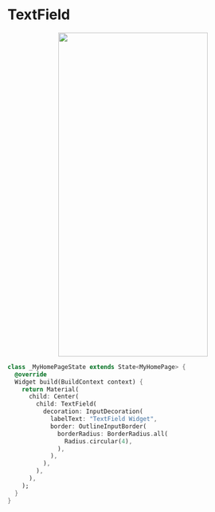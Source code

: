 # TextField
<p align="center">
<img src="https://docs.google.com/uc?id=18JAxaXXV8-7_G0NcjlmHqtwIkFuBP8dw" height="649" width="300">
</p>

```dart
class _MyHomePageState extends State<MyHomePage> {
  @override
  Widget build(BuildContext context) {
    return Material(
      child: Center(
        child: TextField(
          decoration: InputDecoration(
            labelText: "TextField Widget",
            border: OutlineInputBorder(
              borderRadius: BorderRadius.all(
                Radius.circular(4),
              ),
            ),
          ),
        ),
      ),
    );
  }
}
```

